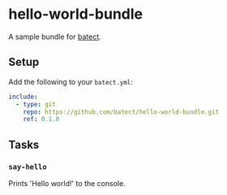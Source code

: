 # hello-world-bundle

A sample bundle for [batect](https://batect.dev).

## Setup

Add the following to your `batect.yml`:

```yaml
include:
  - type: git
    repo: https://github.com/batect/hello-world-bundle.git
    ref: 0.1.0
```

## Tasks

### `say-hello`

Prints 'Hello world!' to the console.
